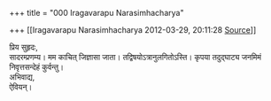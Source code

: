 +++
title = "000 Iragavarapu Narasimhacharya"

+++
[[Iragavarapu Narasimhacharya	2012-03-29, 20:11:28 [Source](https://groups.google.com/g/bvparishat/c/fGLy9_a-Dyo)]]



प्रिय सुहृदः,  
सादरम्प्रणम्य। मम काचित् जिज्ञासा जाता। तद्विषयोऽत्रानुलगितोऽस्ति। कृपया तदुद्घाट्य जनमिमं निवृत्तसन्देहं कुर्वन्तु।  
अभिवाद्य,  
ऐवियन्।  

